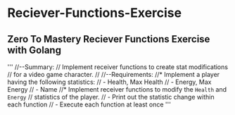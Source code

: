 # Reciever-Functions-Exercise
## Zero To Mastery Reciever Functions Exercise with Golang

'''
//--Summary:
//  Implement receiver functions to create stat modifications
//  for a video game character.
//
//--Requirements:
//* Implement a player having the following statistics:
//  - Health, Max Health
//  - Energy, Max Energy
//  - Name
//* Implement receiver functions to modify the `Health` and `Energy`
//  statistics of the player.
//  - Print out the statistic change within each function
//  - Execute each function at least once
'''
